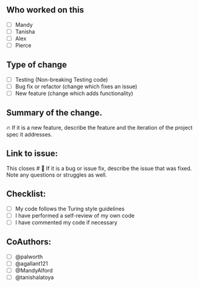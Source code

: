 ## Who worked on this
- [ ] Mandy
- [ ] Tanisha
- [ ] Alex
- [ ] Pierce
## Type of change
- [ ] Testing (Non-breaking Testing code)
- [ ] Bug fix or refactor (change which fixes an issue)
- [ ] New feature (change which adds functionality)
## Summary of the change.
🔥 If it is a new feature, describe the feature and the iteration of the project
spec it addresses.
## Link to issue:
This closes #
🐞 If it is a bug or issue fix, describe the issue that was fixed.
Note any questions or struggles as well.
## Checklist:
- [ ] My code follows the Turing style guidelines
- [ ] I have performed a self-review of my own code
- [ ] I have commented my code if necessary
## CoAuthors:
- [ ] @palworth
- [ ] @agallant121
- [ ] @MandyAlford 
- [ ] @tanishalatoya
